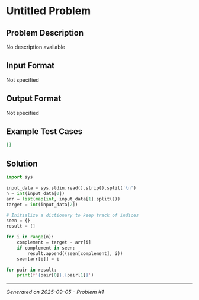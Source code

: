 # Untitled Problem

## Problem Description
No description available

## Input Format
Not specified

## Output Format
Not specified

## Example Test Cases
```json
[]
```

## Solution
```python
import sys

input_data = sys.stdin.read().strip().split('\n')
n = int(input_data[0])
arr = list(map(int, input_data[1].split()))
target = int(input_data[2])

# Initialize a dictionary to keep track of indices
seen = {}
result = []

for i in range(n):
    complement = target - arr[i]
    if complement in seen:
        result.append((seen[complement], i))
    seen[arr[i]] = i

for pair in result:
    print(f'{pair[0]},{pair[1]}')
```

---
*Generated on 2025-09-05 - Problem #1*
